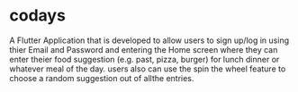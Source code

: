 # codays

A Flutter Application that is developed to allow users to sign up/log in using thier Email and Password and entering the Home screen where they can enter theier food suggestion (e.g. past, pizza, burger) for lunch dinner or whatever meal of the day. users also can use the spin the wheel feature to choose a random suggestion out of allthe entries.


